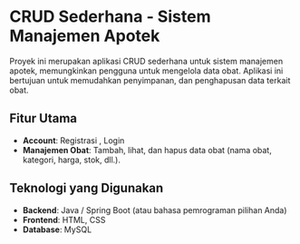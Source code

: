 # CRUD Sederhana - Sistem Manajemen Apotek

Proyek ini merupakan aplikasi CRUD sederhana untuk sistem manajemen apotek, memungkinkan pengguna untuk mengelola data obat. Aplikasi ini bertujuan untuk memudahkan penyimpanan,  dan penghapusan data terkait obat.

## Fitur Utama
- **Account**: Registrasi , Login 
- **Manajemen Obat**: Tambah, lihat, dan hapus data obat (nama obat, kategori, harga, stok, dll.).

## Teknologi yang Digunakan

- **Backend**: Java / Spring Boot (atau bahasa pemrograman pilihan Anda)
- **Frontend**: HTML, CSS 
- **Database**: MySQL 



